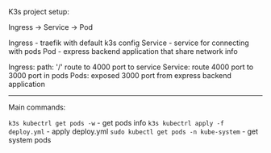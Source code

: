 K3s project setup:

Ingress -> Service -> Pod

Ingress - traefik with default k3s config
Service - service for connecting with pods
Pod - express backend application that share network info

Ingress: path: '/' route to 4000 port to service
Service: route 4000 port to 3000 port in pods
Pods: exposed 3000 port from express backend application

---

Main commands:

`k3s kubectrl get pods -w` - get pods info
`k3s kubectrl apply -f deploy.yml` - apply deploy.yml
`sudo kubectl get pods -n kube-system` - get system pods

